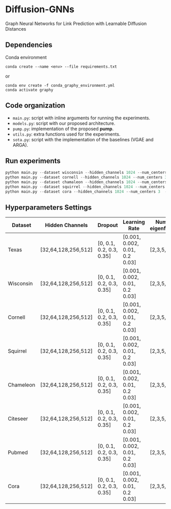 # Diffusion-GNNs
Graph Neural Networks for Link Prediction with Learnable Diffusion Distances
## Dependencies

Conda environment
```
conda create --name <env> --file requirements.txt
```

or

```
conda env create -f conda_graphy_environment.yml
conda activate graphy
```
## Code organization
* `main.py`: script with inline arguments for running the experiments.
* `models.py`: script with our proposed architecture.
* `pump.py`: implementation of the proposed **pump**.
* `utils.py`: extra functions used for the experiments.
* `sota.py`: script with the implementation of the baselines (VGAE and ARGA).
## Run experiments
```python
python main.py --dataset wisconsin --hidden_channels 1024 --num_centers 30  --epochs 200 --lr 0.00001
python main.py --dataset cornell --hidden_channels 1024 --num_centers 30  --epochs 100 --lr 0.0001  --dropout 0.15
python main.py --dataset chamaleon --hidden_channels 1024 --num_centers 5  --epochs 1000 --lr 0.0005  --dropout 0.15
python main.py --dataset squirrel --hidden_channels 1024 --num_centers 10  --epochs 1000 --lr 0.0001 --dropout 0
python main.py --dataset cora --hidden_channels 1024 --num_centers 3  --epochs 500 --lr 0.00001
```
## Hyperparameters Settings
| Dataset     | Hidden Channels     | Dropout                  | Learning Rate                  | Number of eigenfunctions |
|-------------|---------------------|--------------------------|--------------------------------|--------------------------|
| Texas       | [32,64,128,256,512] | [0, 0.1, 0.2, 0.3, 0.35] | [0.001, 0.002, 0.01, 0.2 0.03] | [2,3,5,8,10,30]          |
| Wisconsin   | [32,64,128,256,512] | [0, 0.1, 0.2, 0.3, 0.35] | [0.001, 0.002, 0.01, 0.2 0.03] | [2,3,5,8,10,30]          |
| Cornell     | [32,64,128,256,512] | [0, 0.1, 0.2, 0.3, 0.35] | [0.001, 0.002, 0.01, 0.2 0.03] | [2,3,5,8,10,30]          |
| Squirrel    | [32,64,128,256,512] | [0, 0.1, 0.2, 0.3, 0.35] | [0.001, 0.002, 0.01, 0.2 0.03] | [2,3,5,8,10,30]          |
| Chameleon   | [32,64,128,256,512] | [0, 0.1, 0.2, 0.3, 0.35] | [0.001, 0.002, 0.01, 0.2 0.03] | [2,3,5,8,10,30]          |
| Citeseer    | [32,64,128,256,512] | [0, 0.1, 0.2, 0.3, 0.35] | [0.001, 0.002, 0.01, 0.2 0.03] | [2,3,5,8,10,30]          |
| Pubmed      | [32,64,128,256,512] | [0, 0.1, 0.2, 0.3, 0.35] | [0.001, 0.002, 0.01, 0.2 0.03] | [2,3,5,8,10,30]          |
| Cora        | [32,64,128,256,512] | [0, 0.1, 0.2, 0.3, 0.35] | [0.001, 0.002, 0.01, 0.2 0.03] | [2,3,5,8,10,30]          |


